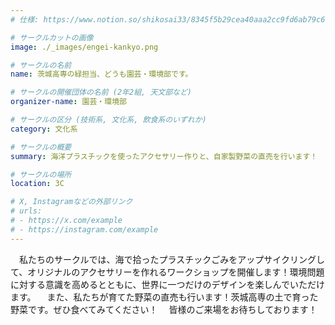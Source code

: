 ```yaml
---
# 仕様: https://www.notion.so/shikosai33/8345f5b29cea40aaa2cc9fd6ab79c6a6?pvs=4#5438a1577b604f39a67658a72f2283b8

# サークルカットの画像
image: ./_images/engei-kankyo.png

# サークルの名前
name: 茨城高専の緑担当、どうも園芸・環境部です。

# サークルの開催団体の名前 (2年2組, 天文部など)
organizer-name: 園芸・環境部

# サークルの区分 (技術系, 文化系, 飲食系のいずれか)
category: 文化系

# サークルの概要
summary: 海洋プラスチックを使ったアクセサリー作りと、自家製野菜の直売を行います！

# サークルの場所
location: 3C

# X, Instagramなどの外部リンク
# urls:
# - https://x.com/example
# - https://instagram.com/example
---
```

　私たちのサークルでは、海で拾ったプラスチックごみをアップサイクリングして、オリジナルのアクセサリーを作れるワークショップを開催します！環境問題に対する意識を高めるとともに、世界に一つだけのデザインを楽しんでいただけます。
　また、私たちが育てた野菜の直売も行います！茨城高専の土で育った野菜です。ぜひ食べてみてください！
　皆様のご来場をお待ちしております！
